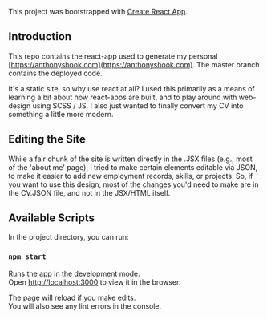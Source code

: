 This project was bootstrapped with [Create React App](https://github.com/facebook/create-react-app).

## Introduction

This repo contains the react-app used to generate my personal [https://anthonyshook.com](https://anthonyshook.com). 
The master branch contains the deployed code.  

It's a static site, so why use react at all?  I used this primarily as a means of learning a bit 
about how react-apps are built, and to play around with web-design using SCSS / JS. I also just
wanted to finally convert my CV into something a little more modern.

## Editing the Site
While a fair chunk of the site is written directly in the .JSX files (e.g., most of the 'about me' page), 
I tried to make certain elements editable via JSON, to make it easier to add new employment records, skills,
or projects.  So, if you want to use this design, most of the changes you'd need to make are in the CV.JSON file,
and not in the JSX/HTML itself. 

## Available Scripts

In the project directory, you can run:

### `npm start`

Runs the app in the development mode.<br />
Open [http://localhost:3000](http://localhost:3000) to view it in the browser.

The page will reload if you make edits.<br />
You will also see any lint errors in the console.
